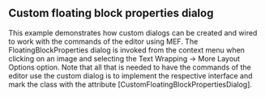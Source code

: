 ##  Custom floating block properties dialog 
This example demonstrates how custom dialogs can be created and wired to work with the commands of the editor using MEF. The FloatingBlockProperties dialog is invoked from the context menu when clicking on an image and selecting the Text Wrapping -> More Layout Options option.
Note that all that is needed to have the commands of the editor use the custom dialog is to implement the respective interface and mark the class with the attribute [CustomFloatingBlockPropertiesDialog].

[//]: <keywords: replace, inherit, modify>